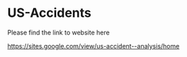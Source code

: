 # US-Accidents


Please find the link to website here

https://sites.google.com/view/us-accident--analysis/home
